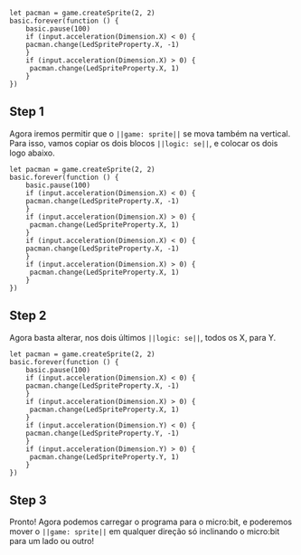 


```template
let pacman = game.createSprite(2, 2)
basic.forever(function () {
    basic.pause(100)
    if (input.acceleration(Dimension.X) < 0) {
    pacman.change(LedSpriteProperty.X, -1)	    	
    }
    if (input.acceleration(Dimension.X) > 0) {
     pacman.change(LedSpriteProperty.X, 1)	   	
    }
})
```


## Step 1

Agora iremos permitir que o ``||game: sprite||`` se mova também na vertical. 
Para isso, vamos copiar os dois blocos ``||logic: se||``, e colocar os dois 
logo abaixo.

```blocks
let pacman = game.createSprite(2, 2)
basic.forever(function () {
    basic.pause(100)
    if (input.acceleration(Dimension.X) < 0) {
    pacman.change(LedSpriteProperty.X, -1)	    	
    }
    if (input.acceleration(Dimension.X) > 0) {
     pacman.change(LedSpriteProperty.X, 1)	   	
    }
    if (input.acceleration(Dimension.X) < 0) {
    pacman.change(LedSpriteProperty.X, -1)	    	
    }
    if (input.acceleration(Dimension.X) > 0) {
     pacman.change(LedSpriteProperty.X, 1)	   	
    }
})
```


## Step 2

Agora basta alterar, nos dois últimos ``||logic: se||``, todos os X, para Y.


```blocks
let pacman = game.createSprite(2, 2)
basic.forever(function () {
    basic.pause(100)
    if (input.acceleration(Dimension.X) < 0) {
    pacman.change(LedSpriteProperty.X, -1)	    	
    }
    if (input.acceleration(Dimension.X) > 0) {
     pacman.change(LedSpriteProperty.X, 1)	   	
    }
    if (input.acceleration(Dimension.Y) < 0) {
    pacman.change(LedSpriteProperty.Y, -1)	    	
    }
    if (input.acceleration(Dimension.Y) > 0) {
     pacman.change(LedSpriteProperty.Y, 1)	   	
    }
})
```
## Step 3

Pronto! Agora podemos carregar o programa para o micro:bit, e poderemos
 mover 
o ``||game: sprite||`` em qualquer direção 
só inclinando o micro:bit para um lado ou outro!